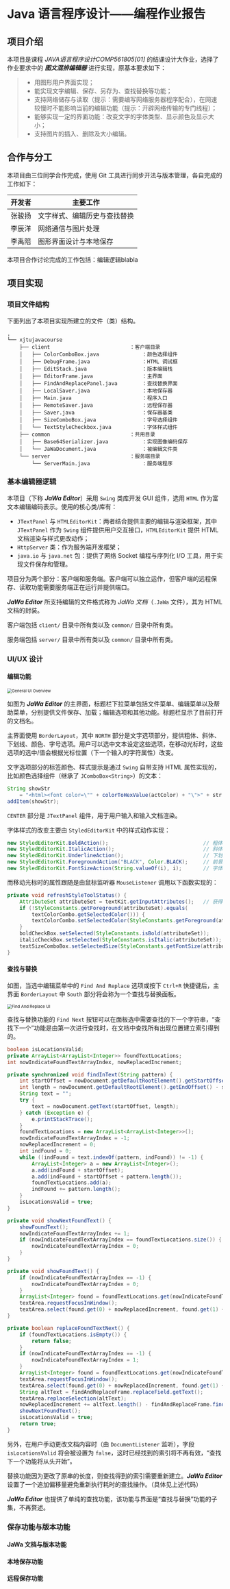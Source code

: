 # Java 语言程序设计——编程作业报告

## 项目介绍

本项目是课程 *JAVA语言程序设计COMP561805[01]* 的结课设计大作业，选择了作业要求中的 ***图文混排编辑器*** 进行实现，原基本要求如下：

> - 用图形用户界面实现；
> - 能实现文字编辑、保存、另存为、查找替换等功能；
> - 支持网络储存与读取（提示：需要编写网络服务器程序配合），在网速较慢时不能影响当前的编辑功能（提示：开辟网络传输的专门线程）；
> - 能够实现一定的界面功能：改变文字的字体类型、显示颜色及显示大小；
> - 支持图片的插入、删除及大小编辑。



## 合作与分工

本项目由三位同学合作完成，使用 Git 工具进行同步开法与版本管理，各自完成的工作如下：

| 开发者 | 主要工作               |
| ------ | ---------------------- |
| 张骏扬 | 文字样式、编辑历史与查找替换 |
| 李辰洋 | 网络通信与图片处理     |
| 李禹陪 | 图形界面设计与本地保存   |

本项目合作讨论完成的工作包括：编辑逻辑blabla

## 项目实现

### 项目文件结构

下面列出了本项目实现所建立的文件（类）结构。

```plain
.
└── xjtujavacourse
    ├── client							：客户端目录
    │   ├── ColorComboBox.java				：颜色选择组件
    │   ├── DebugFrame.java					：HTML 调试框
    │   ├── EditStack.java					：版本编辑栈
    │   ├── EditorFrame.java				：主界面
    │   ├── FindAndReplacePanel.java		：查找替换界面
    │   ├── LocalSaver.java					：本地保存器
    │   ├── Main.java						：程序入口
    │   ├── RemoteSaver.java				：远程保存器
    │   ├── Saver.java						：保存器基类
    │   ├── SizeComboBox.java				：字号选择组件
    │   └── TextStyleCheckbox.java			：字体样式组件
    ├── common							：共用目录
    │   ├── Base64Serializer.java			：实现图像编码保存
    │   └── JaWaDocument.java				：被编辑文件类
    └── server							：服务端目录
        └── ServerMain.java					：服务端程序
```

### 基本编辑器逻辑

本项目（下称 ***JaWa Editor***）采用 `Swing` 类库开发 GUI 组件，选用  `HTML` 作为富文本编辑编码表示。使用的核心类/库有：

- `JTextPanel` 与 `HTMLEditorKit`：两者结合提供主要的编辑与渲染框架，其中 `JTextPanel` 作为 `Swing` 组件提供用户交互接口，`HTMLEditorKit` 提供 HTML 文档渲染与样式更改动作；
- `HttpServer` 类：作为服务端开发框架；
- `java.io` 与 `java.net` 包：提供了网络 Socket 编程与序列化 I/O 工具，用于实现文件保存和管理。

项目分为两个部分：客户端和服务端。客户端可以独立运作，但客户端的远程保存、读取功能需要服务端正在运行并提供端口。

***JaWa Editor*** 所支持编辑的文件格式称为 *JaWa 文档*（`.JaWa` 文件），其为 HTML 文档的封装。

客户端包括 `client/` 目录中所有类以及 `common/` 目录中所有类。

服务端包括 `server/` 目录中所有类以及 `common/` 目录中所有类。

### UI/UX 设计

#### 编辑功能

<img src=".\GeneralUIOverview.png" alt="General UI Overview" style="zoom: 67%;" />

如图为 ***JaWa Editor*** 的主界面，标题栏下拉菜单包括文件菜单、编辑菜单以及帮助菜单，分别提供文件保存、加载；编辑选项和其他功能。标题栏显示了目前打开的文档名。

主界面使用 `BorderLayout`，其中 `NORTH` 部分是文字选项部分，提供粗体、斜体、下划线、颜色、字号选项。用户可以选中文本设定这些选项，在移动光标时，这些选项的选中/值会根据光标位置（下一个输入的字符属性）改变。

文字选项部分的标签颜色、样式提示是通过 `Swing` 自带支持 HTML 属性实现的，比如颜色选择组件（继承了 `JComboBox<String>`）的文本：

```java
String showStr
    = "<html><font color=\"" + colorToHexValue(actColor) + "\">" + str + "<html>";
addItem(showStr);
```

`CENTER` 部分是 `JTextPanel` 组件，用于用户输入和输入文档渲染。

字体样式的改变主要由 `StyledEditorKit` 中的样式动作实现：

```java
new StyledEditorKit.BoldAction();								// 粗体
new StyledEditorKit.ItalicAction();								// 斜体
new StyledEditorKit.UnderlineAction();							// 下划线
new StyledEditorKit.ForegroundAction("BLACK", Color.BLACK);		// 前景色
new StyledEditorKit.FontSizeAction(String.valueOf(i), i);		// 字体大小
```

而移动光标时的属性跟随是由鼠标监听器 `MouseListener` 调用以下函数实现的：

```java
private void refreshStyleToolStatus() {
    AttributeSet attributeSet = textKit.getInputAttributes();	// 获得光标处文字属性
    if (!StyleConstants.getForeground(attributeSet).equals(
        textColorCombo.getSelectedColor())) {
        textColorCombo.setSelectedColor(StyleConstants.getForeground(attributeSet));
    }
    boldCheckBox.setSelected(StyleConstants.isBold(attributeSet));
    italicCheckBox.setSelected(StyleConstants.isItalic(attributeSet));
    textSizeComboBox.setSelectedSize(StyleConstants.getFontSize(attributeSet));
}
``` 

#### 查找与替换

如图，当选中编辑菜单中的 `Find And Replace` 选项或按下 `Ctrl+R` 快捷键后，主界面 `BorderLayout` 中 `South` 部分将会称为一个查找与替换面板。

<img src=".\FindAndReplaceUI.png" alt="Find And Replace UI" style="zoom: 67%;" />

查找与替换功能的 `Find Next` 按钮可以在面板选中需要查找的下一个字符串，“查找下一个”功能是由第一次进行查找时，在文档中查找所有出现位置建立索引得到的。

```java
boolean isLocationsValid;
private ArrayList<ArrayList<Integer>> foundTextLocations;
int nowIndicateFoundTextArrayIndex, nowReplacedIncrement;

private synchronized void findInText(String pattern) {
    int startOffset = nowDocument.getDefaultRootElement().getStartOffset();
    int length = nowDocument.getDefaultRootElement().getEndOffset() - startOffset;
    String text = "";
    try {
        text = nowDocument.getText(startOffset, length);
    } catch (Exception e) {
        e.printStackTrace();
    }
    foundTextLocations = new ArrayList<ArrayList<Integer>>();
    nowIndicateFoundTextArrayIndex = -1;
    nowReplacedIncrement = 0;
    int indFound = 0;
    while ((indFound = text.indexOf(pattern, indFound)) != -1) {
        ArrayList<Integer> a = new ArrayList<Integer>();
        a.add(indFound + startOffset);
        a.add(indFound + startOffset + pattern.length());
        foundTextLocations.add(a);
        indFound += pattern.length();
    }
    isLocationsValid = true;
}

private void showNextFoundText() {
    showFoundText();
    nowIndicateFoundTextArrayIndex += 1;
    if (nowIndicateFoundTextArrayIndex == foundTextLocations.size()) {
        nowIndicateFoundTextArrayIndex = 0;
    }
}

private void showFoundText() {
    if (nowIndicateFoundTextArrayIndex == -1) {
        nowIndicateFoundTextArrayIndex = 0;
    }
    ArrayList<Integer> found = foundTextLocations.get(nowIndicateFoundTextArrayIndex);
    textArea.requestFocusInWindow();
    textArea.select(found.get(0) + nowReplacedIncrement, found.get(1) + nowReplacedIncrement);
}

private boolean replaceFoundTextNext() {
    if (foundTextLocations.isEmpty()) {
        return false;
    }
    if (nowIndicateFoundTextArrayIndex == -1) {
        nowIndicateFoundTextArrayIndex = 1;
    }
    ArrayList<Integer> found = foundTextLocations.get(nowIndicateFoundTextArrayIndex == 0 ? foundTextLocations.size() - 1 : nowIndicateFoundTextArrayIndex - 1);
    textArea.requestFocusInWindow();
    textArea.select(found.get(0) + nowReplacedIncrement, found.get(1) + nowReplacedIncrement);
    String altText = findAndReplaceFrame.replaceField.getText();
    textArea.replaceSelection(altText);
    nowReplacedIncrement += altText.length() - findAndReplaceFrame.findField.getText().length();
    showNextFoundText();
    isLocationsValid = true;
    return true;
}
```

另外，在用户手动更改文档内容时（由 `DocumentListener` 监听），字段 `isLocationsValid` 将会被设置为 `false`，这时已经找到的索引将不再有效，“查找下一个功能将从头开始”。

替换功能因为更改了原串的长度，则查找得到的索引需要重新建立。***JaWa Editor*** 设置了一个追加偏移量避免重新执行耗时的查找操作。（具体见上述代码）

***JaWa Editor*** 也提供了单纯的查找功能，该功能与界面是“查找与替换”功能的子集，不再赘述。



### 保存功能与版本功能

#### JaWa 文档与版本功能



#### 本地保存功能



#### 远程保存功能





